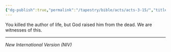 ```yaml
---
{"dg-publish":true,"permalink":"/tapestry/bible/acts/acts-3-15/","title":"Acts 3:15","tags":["bible-verse","bible-verse"],"dgHomeLink":true,"dgShowLocalGraph":true,"dgEnableSearch":true}
---
```


You killed the author of life, but God raised him from the dead. We are witnesses of this.

---
*New International Version (NIV)*